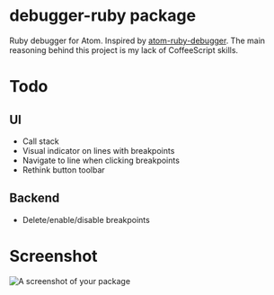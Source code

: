 # debugger-ruby package

Ruby debugger for Atom. Inspired by [atom-ruby-debugger](https://github.com/johanlunds/atom-ruby-debugger). The main reasoning behind this project is my lack of CoffeeScript skills.

# Todo

## UI
- Call stack
- Visual indicator on lines with breakpoints
- Navigate to line when clicking breakpoints
- Rethink button toolbar

## Backend
- Delete/enable/disable breakpoints

# Screenshot
![A screenshot of your package](https://f.cloud.github.com/assets/69169/2290250/c35d867a-a017-11e3-86be-cd7c5bf3ff9b.gif)
